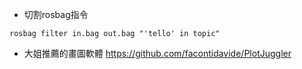 * 切割rosbag指令
```
rosbag filter in.bag out.bag "'tello' in topic"
```
* 大姐推薦的畫圖軟體
https://github.com/facontidavide/PlotJuggler